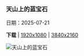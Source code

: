 ### 天山上的蓝宝石

日期：2025-07-21

**下载**  |  [1920x1080](https://cn.bing.com/th?id=OHR.GreatHeatY25_ZH-CN8252122347_1920x1080.jpg)  |  [3840x2160](https://cn.bing.com/th?id=OHR.GreatHeatY25_ZH-CN8252122347_UHD.jpg)

![天山上的蓝宝石](https://cn.bing.com/th?id=OHR.GreatHeatY25_ZH-CN8252122347_1920x1080.jpg "夏季的赛里木湖，博尔塔拉蒙古自治州博乐县, 中国新疆维吾尔自治区 (© Feng Wei Photography/Getty Images)")

